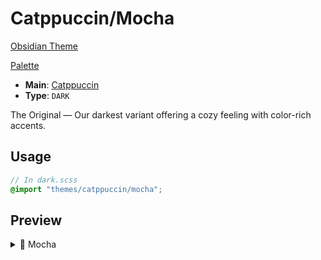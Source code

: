 # Catppuccin/Mocha

[Obsidian Theme](https://github.com/catppuccin/obsidian)

[Palette](https://catppuccin.com/palette)

- **Main**: [Catppuccin](../README.md)
- **Type**: `DARK`

The Original — Our darkest variant offering a cozy feeling with color-rich accents.

## Usage

```scss
// In dark.scss
@import "themes/catppuccin/mocha";
```

## Preview

<details>
<summary>🌿 Mocha</summary>
<img src="https://raw.githubusercontent.com/saberzero1/quartz-themes/master/catppuccin/mocha/preview.png" alt="Preview of Mocha theme"/>
</details>
